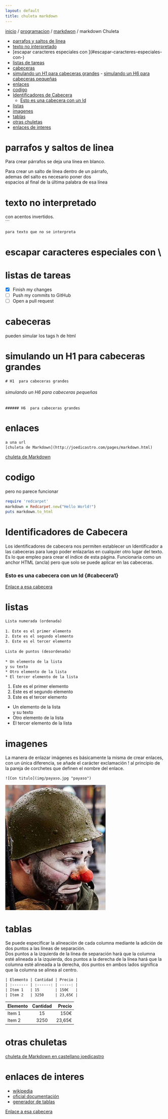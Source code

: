 ```yaml
---
layout: default
title: chuleta markdown
---
```

[inicio](index.html)  / [programacion](programacion.html) / [markdwon](markdown.html) / markdown Chuleta 
<!-- MarkdownTOC -->

- [parrafos y saltos de linea](#parrafos-y-saltos-de-linea)
- [texto no interpretado](#texto-no-interpretado)
- [escapar caracteres especiales con \](#escapar-caracteres-especiales-con-\)
- [listas de tareas](#listas-de-tareas)
- [cabeceras](#cabeceras)
- [simulando un H1  para cabeceras grandes](#simulando-un-h1--para-cabeceras-grandes)
        - [simulando un H6  para cabeceras pequeñas](#simulando-un-h6--para-cabeceras-pequeñas)
- [enlaces](#enlaces)
- [codigo](#codigo)
- [Identificadores de Cabecera](#identificadores-de-cabecera)
    - [Esto es una cabecera con un Id](#cabecera1)
- [listas](#listas)
- [imagenes](#imagenes)
- [tablas](#tablas)
- [otras chuletas](#otras-chuletas)
- [enlaces de interes](#enlaces-de-interes)

<!-- /MarkdownTOC -->

# parrafos y saltos de linea
Para crear párrafos se deja una línea en blanco.

Para crear un salto de línea dentro de un párrafo,   
ademas del salto es necesario poner dos  
espacios al final de la última palabra de esa línea


# texto no interpretado

con acentos invertidos.  
\```

``` 
para texto que no se interpreta 
```

# escapar caracteres especiales con \

# listas de tareas
- [x] Finish my changes
- [ ] Push my commits to GitHub
- [ ] Open a pull request

# cabeceras

pueden simular los tags h de html

# simulando un H1  para cabeceras grandes 

```
# H1  para cabeceras grandes 
```

###### simulando un H6  para cabeceras pequeñas 

```
###### H6  para cabeceras grandes 
```

# enlaces 

```
a una url
[chuleta de Markdown](http://joedicastro.com/pages/markdown.html)
```

[chuleta de Markdown](http://joedicastro.com/pages/markdown.html)

# codigo
pero no parece funcionar

```ruby
require 'redcarpet'
markdown = Redcarpet.new("Hello World!")
puts markdown.to_html
```

# Identificadores de Cabecera
Los identificadores de cabecera nos permiten establecer un Identificador a las cabeceras para luego poder enlazarlas en cualquier otro lugar del texto. Es lo que empleo para crear el índice de esta página. Funcionaría como un anchor HTML (ancla) pero que solo se puede aplicar en las cabeceras.  

### Esto es una cabecera con un Id {#cabecera1}

[Enlace a esa cabecera](#cabecera1)

# listas
```
Lista numerada (ordenada)

1. Este es el primer elemento
2. Este es el segundo elemento
3. Este es el tercer elemento

Lista de puntos (desordenada)

* Un elemento de la lista
y su texto
* Otro elemento de la lista
* El tercer elemento de la lista
```


1. Este es el primer elemento
2. Este es el segundo elemento
3. Este es el tercer elemento

* Un elemento de la lista  
y su texto
* Otro elemento de la lista
* El tercer elemento de la lista


# imagenes
La manera de enlazar imágenes es básicamente la misma de crear enlaces, con un única diferencia, se añade el carácter exclamación ! al principio de la pareja de corchetes que definen el nombre del enlace. 

```
![Con titulo](img/payaso.jpg "payaso")
```

![payaso con titulo](img/payaso.jpg "payaso")

# tablas
Se puede especificar la alineación de cada columna mediante la adición de dos puntos a las líneas de separación.  
Dos puntos a la izquierda de la línea de separación hará que la columna esté alineada a la izquierda, dos puntos a la derecha de la línea hará que la columna esté alineada a la derecha, dos puntos en ambos lados significa que la columna se alinea al centro.

```
| Elemento | Cantidad | Precio |
| :------- | :------: | -----: |
| Item 1   | 15       | 150€   |
| Item 2   | 3250     | 23,65€ |
```

| Elemento | Cantidad | Precio |
| :------- | :------: | -----: |
| Item 1   | 15       | 150€   |
| Item 2   | 3250     | 23,65€ |

# otras chuletas 
[chuleta de Markdown en castellano joedicastro](http://joedicastro.com/pages/markdown.html)

# enlaces de interes
* [wikipedia](https://es.wikipedia.org/wiki/Markdown)
* [oficial documentación](http://daringfireball.net/projects/markdown/syntax)
* [generador de tablas](http://www.tablesgenerator.com/markdown_tables#)





[Enlace a esa cabecera](#cabecera1)